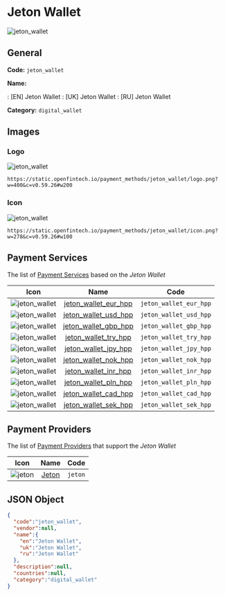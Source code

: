 
# Jeton Wallet 
![jeton_wallet](https://static.openfintech.io/payment_methods/jeton_wallet/logo.png?w=400&c=v0.59.26#w200)  

## General 
**Code:** `jeton_wallet` 
 
**Name:** 
 
:	[EN] Jeton Wallet 
:	[UK] Jeton Wallet 
:	[RU] Jeton Wallet 
 
**Category:** `digital_wallet` 
 

## Images 

### Logo 
![jeton_wallet](https://static.openfintech.io/payment_methods/jeton_wallet/logo.png?w=400&c=v0.59.26#w200)  

```
https://static.openfintech.io/payment_methods/jeton_wallet/logo.png?w=400&c=v0.59.26#w200
```  

### Icon 
![jeton_wallet](https://static.openfintech.io/payment_methods/jeton_wallet/icon.png?w=278&c=v0.59.26#w100)  

```
https://static.openfintech.io/payment_methods/jeton_wallet/icon.png?w=278&c=v0.59.26#w100
```  

## Payment Services 
 
The list of [Payment Services](/payment-services/) based on the _Jeton Wallet_ 

|Icon|Name|Code| 
|:---:|:---:|:---:| 
|![jeton_wallet](https://static.openfintech.io/payment_methods/jeton_wallet/icon.png?w=278&c=v0.59.26#w100) |[jeton_wallet_eur_hpp](/payment-services/jeton_wallet_eur_hpp/)|`jeton_wallet_eur_hpp`| 
|![jeton_wallet](https://static.openfintech.io/payment_methods/jeton_wallet/icon.png?w=278&c=v0.59.26#w100) |[jeton_wallet_usd_hpp](/payment-services/jeton_wallet_usd_hpp/)|`jeton_wallet_usd_hpp`| 
|![jeton_wallet](https://static.openfintech.io/payment_methods/jeton_wallet/icon.png?w=278&c=v0.59.26#w100) |[jeton_wallet_gbp_hpp](/payment-services/jeton_wallet_gbp_hpp/)|`jeton_wallet_gbp_hpp`| 
|![jeton_wallet](https://static.openfintech.io/payment_methods/jeton_wallet/icon.png?w=278&c=v0.59.26#w100) |[jeton_wallet_try_hpp](/payment-services/jeton_wallet_try_hpp/)|`jeton_wallet_try_hpp`| 
|![jeton_wallet](https://static.openfintech.io/payment_methods/jeton_wallet/icon.png?w=278&c=v0.59.26#w100) |[jeton_wallet_jpy_hpp](/payment-services/jeton_wallet_jpy_hpp/)|`jeton_wallet_jpy_hpp`| 
|![jeton_wallet](https://static.openfintech.io/payment_methods/jeton_wallet/icon.png?w=278&c=v0.59.26#w100) |[jeton_wallet_nok_hpp](/payment-services/jeton_wallet_nok_hpp/)|`jeton_wallet_nok_hpp`| 
|![jeton_wallet](https://static.openfintech.io/payment_methods/jeton_wallet/icon.png?w=278&c=v0.59.26#w100) |[jeton_wallet_inr_hpp](/payment-services/jeton_wallet_inr_hpp/)|`jeton_wallet_inr_hpp`| 
|![jeton_wallet](https://static.openfintech.io/payment_methods/jeton_wallet/icon.png?w=278&c=v0.59.26#w100) |[jeton_wallet_pln_hpp](/payment-services/jeton_wallet_pln_hpp/)|`jeton_wallet_pln_hpp`| 
|![jeton_wallet](https://static.openfintech.io/payment_methods/jeton_wallet/icon.png?w=278&c=v0.59.26#w100) |[jeton_wallet_cad_hpp](/payment-services/jeton_wallet_cad_hpp/)|`jeton_wallet_cad_hpp`| 
|![jeton_wallet](https://static.openfintech.io/payment_methods/jeton_wallet/icon.png?w=278&c=v0.59.26#w100) |[jeton_wallet_sek_hpp](/payment-services/jeton_wallet_sek_hpp/)|`jeton_wallet_sek_hpp`| 
 

## Payment Providers 
 
The list of [Payment Providers](/payment-providers/) that support the _Jeton Wallet_ 

|Icon|Name|Code| 
|:---:|:---:|:---:| 
|![jeton](https://static.openfintech.io/payment_providers/jeton/icon.png?w=278&c=v0.59.26#w100) |[Jeton](/payment-providers/jeton/)|`jeton`| 
 

## JSON Object 

```json
{
  "code":"jeton_wallet",
  "vendor":null,
  "name":{
    "en":"Jeton Wallet",
    "uk":"Jeton Wallet",
    "ru":"Jeton Wallet"
  },
  "description":null,
  "countries":null,
  "category":"digital_wallet"
}
```  
